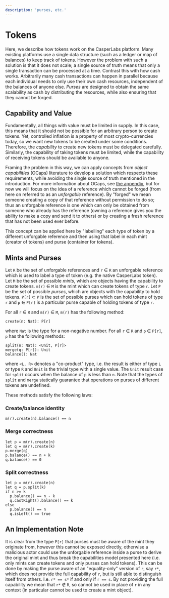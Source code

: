 ```yaml
---
description: 'purses, etc.'
---
```


# Tokens

Here, we describe how tokens work on the CasperLabs platform. Many existing
platforms use a single data structure (such as a ledger or map of balances) to
keep track of tokens. However the problem with such a solution is that it does
not scale; a single source of truth means that only a single transaction can be
processed at a time. Contrast this with how cash works. Arbitrarily many cash
transactions can happen in parallel because each individual needs to only use
their own cash resources, independent of the balances of anyone else. _Purses_
are designed to obtain the same scalability as cash by distributing the
resources, while also ensuring that they cannot be forged.

## Capability and Value

Fundamentally, all things with value must be limited in supply. In this case,
this means that it should not be possible for an arbitrary person to create
tokens. Yet, controlled inflation is a property of most crypto-currencies today,
so we want new tokens to be created under some conditions. Therefore, the
_capability_ to create new tokens must be delegated carefully. Similarly, the
capability of taking tokens must be limited, while the capability of receiving
tokens should be available to anyone. 

Framing the problem in this way, we can apply concepts from _object
capabilities_ (OCaps) literature to develop a solution which respects these
requirements, while avoiding the single source of truth mentioned in the
introduction. For more information about OCaps, see [the
appendix](../appendix/ocaps-security.md), but for now we will focus on the idea
of a reference which cannot be forged (from here on referred to as an
_unforgable_ reference). By "forged" we mean someone creating a copy of that
reference without permission to do so; thus an unforgable reference is one which
can only be obtained from someone who already has the reference (owning a
reference gives you the ability to make a copy and send it to others) or by
creating a fresh reference that has not been used ever before.

This concept can be applied here by "labelling" each type of token by a
different unforgable reference and then using that label in each mint (creator
of tokens) and purse (container for tokens).

## Mints and Purses

Let `R` be the set of unforgable references and `r` $\in$ `R` an unforgable
reference which is used to label a type of token (e.g. the native CasperLabs
token). Let `M` be the set of possible _mints_, which are objects having the
capability to create tokens. `m(r)` $\in$ `M` is the mint which can create
tokens of type `r`. Let `P` be the set of possible _purses_, which are objects
with the capability to hold tokens. `P[r]` $\subset$ `P` is the set of possible
purses which can hold tokens of type `r` and `p` $\in$ `P[r]` is a particular
purse capable of holding tokens of type `r`.

For all `r` $\in$ `R` and `m(r)` $\in$ `M`, `m(r)` has the following method:
```
create(n: Nat): P[r]
```
where `Nat` is the type for a non-negative number. For all `r` $\in$ `R` and `p`
$\in$ `P[r]`, `p` has the following methods:
```
split(n: Nat): <Unit, P[r]>
merge(q: P[r]): Unit
balance(): Nat
```
where `<L, R>` denotes a "co-product" type, i.e. the result is either of type
`L` or type `R` and `Unit` is the trivial type with a single value. The `Unit`
result case for `split` occurs when the balance of `p` is less than `n`. Note
that the types of `split` and `merge` statically guarantee that operations on
purses of different tokens are undefined.

These methods satisfy the following laws:
### Create/balance identity
```
m(r).create(n).balance() == n
```
### Merge correctness
```
let p = m(r).create(n)
let q = m(r).create(k)
p.merge(q)
p.balance() == n + k
q.balance() == 0
```
### Split correctness
```
let p = m(r).create(n)
let q = p.split(k)
if n >= k
  p.balance() == n - k
  q.castRight().balance() == k
else
  p.balance() == n
  q.isLeft() == true
```

## An Implementation Note

It is clear from the type `P[r]` that purses must be aware of the mint they
originate from, however this cannot be exposed directly, otherwise a malicious
actor could use the unforgable reference inside a purse to derive the original
mint and thus break the capabilities model presented here (i.e. only mints can
create tokens and only purses can hold tokens). This can be done by making the
purse aware of an "equality-only" version of `r`, say `r*`, which does not
provide the full capability of `r`, but is still able to distinguish itself from
others. I.e. `r* == s*` if and only if `r == s`. By not providing the full
capability we mean that `r*` $\not \in$ `R`, so cannot be used in place of `r`
in any context (in particular cannot be used to create a mint object).
